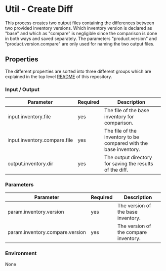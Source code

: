# Util - Create Diff

This process creates two output files containing the differences between two provided inventory versions. Which 
inventory version is declared as "base" and which as "compare" is negligible since the comparison is done in both 
ways and saved separately. The parameters "product.version" and "product.version.compare" are only used for naming the 
two output files.

## Properties

The different properties are sorted into three different groups which are explained in the top level [README](../../README.md)
of this repository.

### Input / Output
| Parameter                    | Required | Description                                                       |
|------------------------------|----------|-------------------------------------------------------------------|
| input.inventory.file         | yes      | The file of the base inventory for comparison.                    |
| input.inventory.compare.file | yes      | The file of the inventory to be compared with the base inventory. |
| output.inventory.dir         | yes      | The output directory for saving the results of the diff.          |

### Parameters
| Parameter                       | Required | Description                                   |
|---------------------------------|----------|-----------------------------------------------|
| param.inventory.version         | yes      | The version of the base inventory.            |
| param.inventory.compare.version | yes      | The version of the compare inventory.         |

### Environment
None